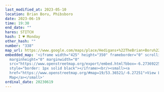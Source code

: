 ```yaml
---
last_modified_at: 2023-05-10
location: Brian Boru, Phibsboro
date: 2023-06-19
time: 19:30
end_date: ""
hares: STITCH
hash: I ♥ Monday
other_hash: ""
number: "338"
map_url: https://www.google.com/maps/place/Hedigans+%22TheBrian+Boru%22/@53.3652256,-6.2745987,17z/data=!3m1!4b1!4m6!3m5!1s0x48670e781a3a5b6b:0x3a5225ade5f8369b!8m2!3d53.3652256!4d-6.2720184!16s%2Fg%2F11xc6hy60
embedded_map: '<iframe width="425" height="350" frameborder="0" scrolling="no"
  marginheight="0" marginwidth="0"
  src="https://www.openstreetmap.org/export/embed.html?bbox=-6.27369225025177%2C53.36452625944456%2C-6.2713292241096505%2C53.365901094785706&amp;layer=mapnik"
  style="border: 1px solid black"></iframe><br/><small><a
  href="https://www.openstreetmap.org/#map=19/53.36521/-6.27251">View Larger
  Map</a></small>'
ordinal_date: 20230619
---
```

